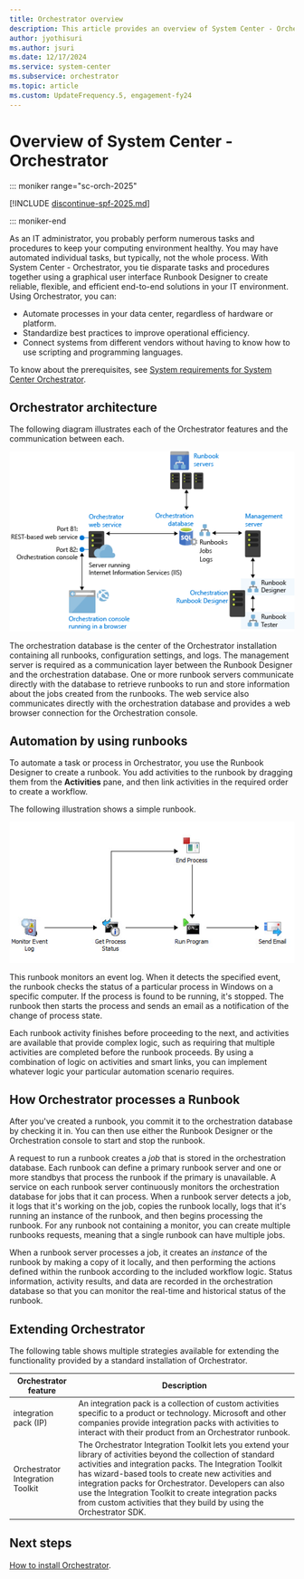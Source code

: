 ```yaml
---
title: Orchestrator overview
description: This article provides an overview of System Center - Orchestrator
author: jyothisuri
ms.author: jsuri
ms.date: 12/17/2024
ms.service: system-center
ms.subservice: orchestrator
ms.topic: article
ms.custom: UpdateFrequency.5, engagement-fy24
---
```


# Overview of System Center  - Orchestrator

::: moniker range="sc-orch-2025"

[!INCLUDE [discontinue-spf-2025.md](../includes/discontinue-spf-2025.md)]

::: moniker-end

As an IT administrator, you probably perform numerous tasks and procedures to keep your computing environment healthy. You may have automated individual tasks, but typically, not the whole process.
With System Center - Orchestrator, you tie disparate tasks and procedures together using a graphical user interface Runbook Designer to create reliable, flexible, and efficient end-to-end solutions in your IT environment.
Using Orchestrator, you can:

- Automate processes in your data center, regardless of hardware or platform.
- Standardize best practices to improve operational efficiency.
- Connect systems from different vendors without having to know how to use scripting and programming languages.

To know about the prerequisites, see [System requirements for System Center Orchestrator](./system-requirements-orch.md).

## Orchestrator architecture

The following diagram illustrates each of the Orchestrator features and the communication between each.

![Diagram of Orchestrator architecture.](./media/learn-about-orchestrator/orch_architecturediagram.png)

The orchestration database is the center of the Orchestrator installation containing all runbooks, configuration settings, and logs. The management server is required as a communication layer between the Runbook Designer and the orchestration database. One or more runbook servers communicate directly with the database to retrieve runbooks to run and store information about the jobs created from the runbooks. The web service also communicates directly with the orchestration database and provides a web browser connection for the Orchestration console.

## Automation by using runbooks

To automate a task or process in Orchestrator, you use the Runbook Designer to create a runbook. You add activities to the runbook by dragging them from the **Activities** pane, and then link activities in the required order to create a workflow.

The following illustration shows a simple runbook.

![Simple runbook diagram.](./media/learn-about-orchestrator/orch_overview.png)

This runbook monitors an event log. When it detects the specified event, the runbook checks the status of a particular process in Windows on a specific computer. If the process is found to be running, it's stopped. The runbook then starts the process and sends an email as a notification of the change of process state.

Each runbook activity finishes before proceeding to the next, and activities are available that provide complex logic, such as requiring that multiple activities are completed before the runbook proceeds. By using a combination of logic on activities and smart links, you can implement whatever logic your particular automation scenario requires.

## How Orchestrator processes a Runbook

After you've created a runbook, you commit it to the orchestration database by checking it in. You can then use either the Runbook Designer or the Orchestration console to start and stop the runbook.

A request to run a runbook creates a *job* that is stored in the orchestration database. Each runbook can define a primary runbook server and one or more standbys that process the runbook if the primary is unavailable. A service on each runbook server continuously monitors the orchestration database for jobs that it can process. When a runbook server detects a job, it logs that it's working on the job, copies the runbook locally, logs that it's running an instance of the runbook, and then begins processing the runbook. For any runbook not containing a monitor, you can create multiple runbooks requests, meaning that a single runbook can have multiple jobs.

When a runbook server processes a job, it creates an *instance* of the runbook by making a copy of it locally, and then performing the actions defined within the runbook according to the included workflow logic. Status information, activity results, and data are recorded in the orchestration database so that you can monitor the real\-time and historical status of the runbook.

## Extending Orchestrator

The following table shows multiple strategies available for extending the functionality provided by a standard installation of Orchestrator.

|Orchestrator feature|Description|
|-----------------------------------------------------------|---------------|
|integration pack \(IP\)|An integration pack is a collection of custom activities specific to a product or technology. Microsoft and other companies provide integration packs with activities to interact with their product from an Orchestrator runbook.|
|Orchestrator Integration Toolkit|The Orchestrator Integration Toolkit lets you extend your library of activities beyond the collection of standard activities and integration packs. The Integration Toolkit has wizard\-based tools to create new activities and integration packs for Orchestrator. Developers can also use the Integration Toolkit to create integration packs from custom activities that they build by using the Orchestrator SDK.|

## Next steps

[How to install Orchestrator](install.md).
